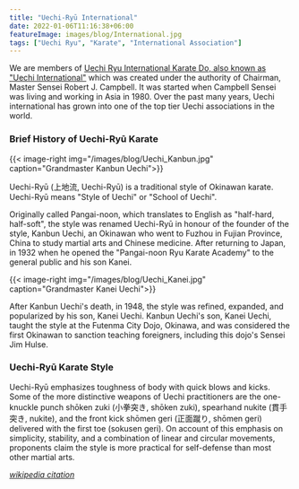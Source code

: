 ```yaml
---
title: "Uechi-Ryū International"
date: 2022-01-06T11:16:38+06:00
featureImage: images/blog/International.jpg
tags: ["Uechi Ryu", "Karate", "International Association"]
---
```


We are members of [Uechi Ryu International Karate Do, also known as "Uechi International"](https://uechi-international.com) which was created under the authority of Chairman, Master Sensei Robert J. Campbell. It was started when Campbell Sensei was living and working in Asia in 1980. 
Over the past many years, Uechi international has grown into one of the top tier Uechi associations in the world.

### Brief History of Uechi-Ryū Karate

{{< image-right img="/images/blog/Uechi_Kanbun.jpg" caption="Grandmaster Kanbun Uechi">}}

Uechi-Ryū (上地流, Uechi-Ryū) is a traditional style of Okinawan karate. Uechi-Ryū means "Style of Uechi" or "School of Uechi". 

Originally called Pangai-noon, which translates to English as "half-hard, half-soft", the style was renamed Uechi-Ryū in honour of the founder of the style, Kanbun Uechi, an Okinawan who went to Fuzhou in Fujian Province, China to study martial arts and Chinese medicine. After returning to Japan, in 1932 when he opened the "Pangai-noon Ryu Karate Academy" to the general public and his son Kanei.

{{< image-right img="/images/blog/Uechi_Kanei.jpg" caption="Grandmaster Kanei Uechi">}}

After Kanbun Uechi's death, in 1948, the style was refined, expanded, and popularized by his son, Kanei Uechi. Kanbun Uechi's son, Kanei Uechi, taught the style at the Futenma City Dojo, Okinawa, and was considered the first Okinawan to sanction teaching foreigners, including this dojo's Sensei Jim Hulse.

### Uechi-Ryū Karate Style
 Uechi-Ryū emphasizes toughness of body with quick blows and kicks. Some of the more distinctive weapons of Uechi practitioners are the one-knuckle punch shōken zuki (小拳突き, shōken zuki), spearhand nukite (貫手突き, nukite), and the front kick shōmen geri (正面蹴り, shōmen geri) delivered with the first toe (sokusen geri). On account of this emphasis on simplicity, stability, and a combination of linear and circular movements, proponents claim the style is more practical for self-defense than most other martial arts.


*[wikipedia citation](https://en.wikipedia.org/wiki/Uechi-Ry%C5%AB)*

